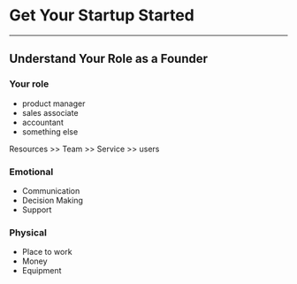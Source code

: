 # Get Your Startup Started
****
## Understand Your Role as a Founder
### Your role
* product manager
* sales associate
* accountant
* something else

Resources >> Team >> Service >> users
### Emotional
* Communication
* Decision Making
* Support

### Physical
* Place to work
* Money
* Equipment
